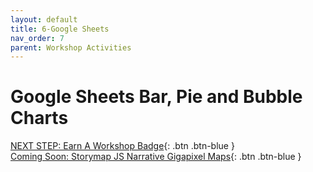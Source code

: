 ```yaml
---
layout: default
title: 6-Google Sheets
nav_order: 7
parent: Workshop Activities
---
```

# Google Sheets Bar, Pie and Bubble Charts

[NEXT STEP: Earn A Workshop Badge](informal-credentials.html){: .btn .btn-blue }<br> 
[Coming Soon: Storymap JS Narrative Gigapixel Maps](storymap-gigapixel-map.html){: .btn .btn-blue }
